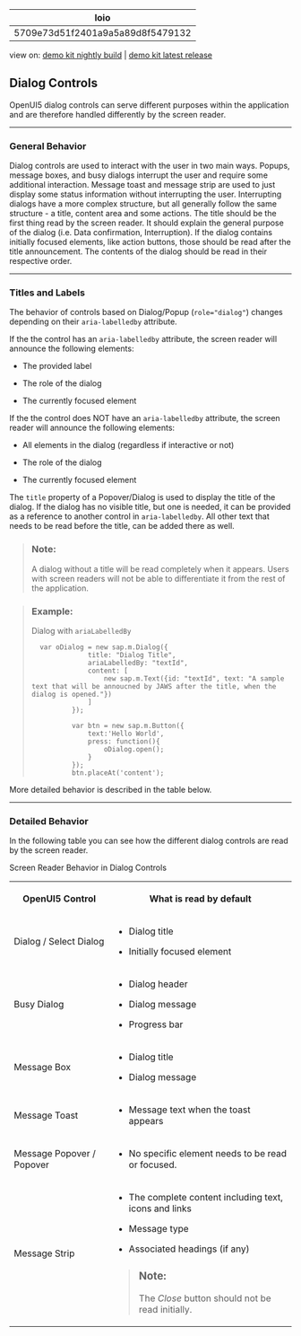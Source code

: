 <!-- loio5709e73d51f2401a9a5a89d8f5479132 -->

| loio |
| -----|
| 5709e73d51f2401a9a5a89d8f5479132 |

<div id="loio">

view on: [demo kit nightly build](https://openui5nightly.hana.ondemand.com/#/topic/5709e73d51f2401a9a5a89d8f5479132) | [demo kit latest release](https://openui5.hana.ondemand.com/#/topic/5709e73d51f2401a9a5a89d8f5479132)</div>

## Dialog Controls

OpenUI5 dialog controls can serve different purposes within the application and are therefore handled differently by the screen reader.

***

### General Behavior

Dialog controls are used to interact with the user in two main ways. Popups, message boxes, and busy dialogs interrupt the user and require some additional interaction. Message toast and message strip are used to just display some status information without interrupting the user. Interrupting dialogs have a more complex structure, but all generally follow the same structure - a title, content area and some actions. The title should be the first thing read by the screen reader. It should explain the general purpose of the dialog \(i.e. Data confirmation, Interruption\). If the dialog contains initially focused elements, like action buttons, those should be read after the title announcement. The contents of the dialog should be read in their respective order.

***

### Titles and Labels

The behavior of controls based on Dialog/Popup \(`role="dialog"`\) changes depending on their `aria-labelledby` attribute.

If the the control has an `aria-labelledby` attribute, the screen reader will announce the following elements:

-   The provided label

-   The role of the dialog

-   The currently focused element


If the the control does NOT have an `aria-labelledby` attribute, the screen reader will announce the following elements:

-   All elements in the dialog \(regardless if interactive or not\)

-   The role of the dialog

-   The currently focused element


The `title` property of a Popover/Dialog is used to display the title of the dialog. If the dialog has no visible title, but one is needed, it can be provided as a reference to another control in `aria-labelledby`. All other text that needs to be read before the title, can be added there as well.

> ### Note:  
> A dialog without a title will be read completely when it appears. Users with screen readers will not be able to differentiate it from the rest of the application.

> ### Example:  
> Dialog with `ariaLabelledBy` 
> 
> ```
> 	var oDialog = new sap.m.Dialog({
> 				title: "Dialog Title",
> 				ariaLabelledBy: "textId",
> 				content: [
> 					new sap.m.Text({id: "textId", text: "A sample text that will be annoucned by JAWS after the title, when the dialog is opened."})
> 				]
> 			});
> 			
> 			var btn = new sap.m.Button({
> 				text:'Hello World',
> 				press: function(){
> 					oDialog.open();
> 				}
> 			});
> 			btn.placeAt('content');
> ```

More detailed behavior is described in the table below.

***

### Detailed Behavior

In the following table you can see how the different dialog controls are read by the screen reader.

<a name="loio5709e73d51f2401a9a5a89d8f5479132__table_mv5_wrs_xw"/>Screen Reader Behavior in Dialog Controls


<table>
<tr>
<th>

 OpenUI5 Control



</th>
<th>

What is read by default



</th>
</tr>
<tr>
<td>

Dialog / Select Dialog



</td>
<td>

-   Dialog title

-   Initially focused element




</td>
</tr>
<tr>
<td>

Busy Dialog



</td>
<td>

-   Dialog header

-   Dialog message

-   Progress bar




</td>
</tr>
<tr>
<td>

Message Box



</td>
<td>

-   Dialog title

-   Dialog message




</td>
</tr>
<tr>
<td>

Message Toast



</td>
<td>

-   Message text when the toast appears




</td>
</tr>
<tr>
<td>

Message Popover / Popover



</td>
<td>

-   No specific element needs to be read or focused.




</td>
</tr>
<tr>
<td>

Message Strip



</td>
<td>

-   The complete content including text, icons and links

-   Message type

-   Associated headings \(if any\)


> ### Note:  
> The *Close* button should not be read initially.



</td>
</tr>
</table>

